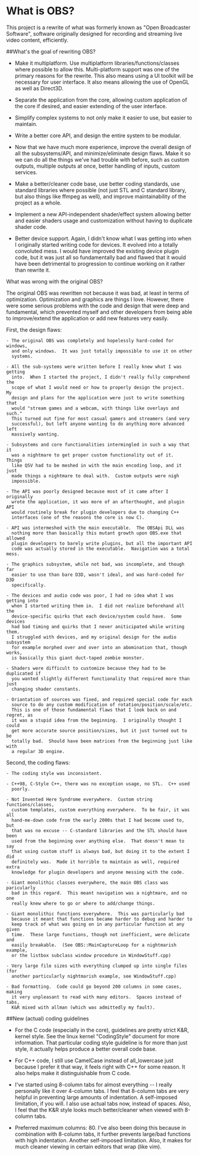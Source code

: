 What is OBS?
============

  This project is a rewrite of what was formerly known as "Open Broadcaster
  Software", software originally designed for recording and streaming live
  video content, efficiently.


##What's the goal of rewriting OBS?

 - Make it multiplatform.  Use multiplatform libraries/functions/classes where
   possible to allow this.  Multi-platform support was one of the primary
   reasons for the rewrite.  This also means using a UI toolkit will be
   necessary for user interface.  It also means allowing the use of OpenGL as
   well as Direct3D.

 - Separate the application from the core, allowing custom application of
   the core if desired, and easier extending of the user interface.

 - Simplify complex systems to not only make it easier to use, but easier to
   maintain.

 - Write a better core API, and design the entire system to be modular.

 - Now that we have much more experience, improve the overall design of all
   the subsystems/API, and minimize/eliminate design flaws.  Make it so we can
   do all the things we've had trouble with before, such as custom outputs,
   multiple outputs at once, better handling of inputs, custom services.

 - Make a better/cleaner code base, use better coding standards, use standard
   libraries where possible (not just STL and C standard library, but also
   things like ffmpeg as well), and improve maintainability of the project as a
   whole.

 - Implement a new API-independent shader/effect system allowing better and
   easier shaders usage and customization without having to duplicate shader
   code.

 - Better device support.  Again, I didn't know what I was getting into when
   I originally started writing code for devices.  It evolved into a totally
   convoluted mess.  I would have improved the existing device plugin code, but
   it was just all so fundamentally bad and flawed that it would have been
   detrimental to progression to continue working on it rather than rewrite it.


What was wrong with the original OBS?

  The original OBS was rewritten not because it was bad, at least in terms of
  optimization.  Optimization and graphics are things I love.  However, there
  were some serious problems with the code and design that were deep and
  fundamental, which prevented myself and other developers from being able to
  improve/extend the application or add new features very easily.

  First, the design flaws:

    - The original OBS was completely and hopelessly hard-coded for windows,
      and only windows.  It was just totally impossible to use it on other
      systems.

    - All the sub-systems were written before I really knew what I was getting
      into.  When I started the project, I didn't really fully comprehend the
      scope of what I would need or how to properly design the project.  My
      design and plans for the application were just to write something that
      would "stream games and a webcam, with things like overlays and such."
      This turned out fine for most casual gamers and streamers (and very
      successful), but left anyone wanting to do anything more advanced left
      massively wanting.

    - Subsystems and core functionalities intermingled in such a way that it
      was a nightmare to get proper custom functionality out of it.  Things
      like QSV had to be meshed in with the main encoding loop, and it just
      made things a nightmare to deal with.  Custom outputs were nigh
      impossible.

    - The API was poorly designed because most of it came after I originally
      wrote the application, it was more of an afterthought, and plugin API
      would routinely break for plugin developers due to changing C++
      interfaces (one of the reasons the core is now C).

    - API was intermeshed with the main executable.  The OBSApi DLL was
      nothing more than basically this mutant growth upon OBS.exe that allowed
      plugin developers to barely write plugins, but all the important API
      code was actually stored in the executable.  Navigation was a total mess.

    - The graphics subsystem, while not bad, was incomplete, and though far
      easier to use than bare D3D, wasn't ideal, and was hard-coded for D3D
      specifically.

    - The devices and audio code was poor, I had no idea what I was getting into
      when I started writing them in.  I did not realize beforehand all the
      device-specific quirks that each device/system could have.  Some devices
      had bad timing and quirks that I never aniticipated while writing them.
      I struggled with devices, and my original design for the audio subsystem
      for example morphed over and over into an abomination that, though works,
      is basically this giant duct-taped zombie monster.

    - Shaders were difficult to customize because they had to be duplicated if
      you wanted slightly different functionality that required more than just
      changing shader constants.

    - Oriantation of sources was fixed, and required special code for each
      source to do any custom modification of rotation/position/scale/etc.
      This is one of those fundamental flaws that I look back on and regret, as
      it was a stupid idea from the beginning.  I originally thought I could
      get more accurate source position/sizes, but it just turned out to be
      totally bad.  Should have been matrices from the beginning just like with
      a regular 3D engine.

  Second, the coding flaws:

    - The coding style was inconsistent.

    - C++98, C-Style C++, there was no exception usage, no STL.  C++ used
      poorly.

    - Not Invented Here Syndrome everywhere.  Custom string functions/classes,
      custom templates, custom everything everywhere.  To be fair, it was all
      hand-me-down code from the early 2000s that I had become used to, but
      that was no excuse -- C-standard libraries and the STL should have been
      used from the beginning over anything else.  That doesn't mean to say
      that using custom stuff is always bad, but doing it to the extent I did
      definitely was.  Made it horrible to maintain as well, required extra
      knowledge for plugin developers and anyone messing with the code.

    - Giant monolithic classes everywhere, the main OBS class was paricularly
      bad in this regard.  This meant navigation was a nightmare, and no one
      really knew where to go or where to add/change things.

    - Giant monolithic functions everywhere.  This was particularly bad
      because it meant that functions became harder to debug and harder to
      keep track of what was going on in any particular function at any given
      time.  These large functions, though not inefficient, were delicate and
      easily breakable.  (See OBS::MainCaptureLoop for a nightmarish example,
      or the listbox subclass window procedure in WindowStuff.cpp)

    - Very large file sizes with everything clumped up into single files (for
      another particularly nightmarish example, see WindowStuff.cpp)

    - Bad formatting.  Code could go beyond 200 columns in some cases, making
      it very unpleasant to read with many editors.  Spaces instead of tabs,
      K&R mixed with allman (which was admittedly my fault).


##New (actual) coding guidelines

 - For the C code (especially in the core), guidelines are pretty strict K&R,
   kernel style.  See the linux kernel "CodingStyle" document for more
   information.  That particular coding style guideline is for more than just
   style, it actually helps produce a better overall code base.

 - For C++ code, I still use CamelCase instead of all_lowercase just because
   I prefer it that way, it feels right with C++ for some reason.  It also
   helps make it distinguishable from C code.

 - I've started using 8-column tabs for almost everything -- I really
   personally like it over 4-column tabs.  I feel that 8-column tabs are very
   helpful in preventing large amounts of indentation.  A self-imposed
   limitation, if you will.  I also use actual tabs now, instead of spaces.
   Also, I feel that the K&R style looks much better/cleaner when viewed with
   8-column tabs.

 - Preferred maximum columns: 80.  I've also been doing this because in
   combination with 8-column tabs, it further prevents large/bad functions
   with high indentation.  Another self-imposed limitation.  Also, it makes
   for much cleaner viewing in certain editors that wrap (like vim).